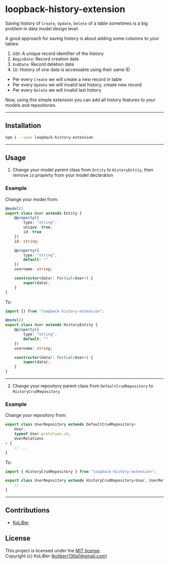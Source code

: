 # loopback-history-extension

Saving history of `Create`, `Update`, `Delete` of a table sometimes is a big problem in data model design level.

A good approach for saving history is about adding some columns to your tables:

1. `UID`: A unique record identifier of the history
2. `BeginDate`: Record creation date
3. `EndDate`: Record deletion date
4. `ID`: History of one data is accessable using their same ID

-   Per every `Create` we will create a new record in table
-   Per every `Update` we will invalid last history, create new record
-   Per every `Delete` we will invalid last history

Now, using this simple extension you can add all history features to your models and repositories.

---

## Installation

```bash
npm i --save loopback-history-extension
```

---

## Usage

1. Change your model parent class from `Entity` to `HistoryEntity`, then remove `id` property from your model declaration

### Example

Change your model from:

```ts
@model()
export class User extends Entity {
    @property({
        type: "string",
        unique: true,
        id: true
    })
    id: string;

    @property({
        type: "string",
        default: ""
    })
    username: string;

    constructor(data?: Partial<User>) {
        super(data);
    }
}
```

To:

```ts
import {} from "loopback-history-extension";

@model()
export class User extends HistoryEntity {
    @property({
        type: "string",
        default: ""
    })
    username: string;

    constructor(data?: Partial<User>) {
        super(data);
    }
}
```

---

2. Change your repository parent class from `DefaultCrudRepository` to `HistoryCrudRepository`

### Example

Change your repository from:

```ts
export class UserRepository extends DefaultCrudRepository<
    User,
    typeof User.prototype.id,
    UserRelations
> {
    // ...
}
```

To:

```ts
import { HistoryCrudRepository } from "loopback-history-extension";

export class UserRepository extends HistoryCrudRepository<User, UserRelations> {
    // ...
}
```

---

## Contributions

-   [KoLiBer](https://www.linkedin.com/in/mohammad-hosein-nemati-665b1813b/)

## License

This project is licensed under the [MIT license](LICENSE).  
Copyright (c) KoLiBer (koliberr136a1@gmail.com)
